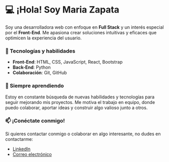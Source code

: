 # 💻 ¡Hola! Soy Maria Zapata

Soy una desarrolladora web con enfoque en **Full Stack** y un interés especial por el **Front-End**. Me apasiona crear soluciones intuitivas y eficaces que optimicen la experiencia del usuario. 

### 🚀 Tecnologías y habilidades
- **Front-End**: HTML, CSS, JavaScript, React, Bootstrap
- **Back-End**: Python
- **Colaboración**: Git, GitHub

### 🌱 Siempre aprendiendo
Estoy en constante búsqueda de nuevas habilidades y tecnologías para seguir mejorando mis proyectos. Me motiva el trabajo en equipo, donde puedo colaborar, aportar ideas y construir algo valioso junto a otros.

### 📫 ¡Conéctate conmigo!
Si quieres contactar conmigo o colaborar en algo interesante, no dudes en contactarme:
- [LinkedIn](https://www.linkedin.com/in/maria-zapata-715743271)
- [Correo electrónico](mailto:mariavzapata0@gmail.com)
